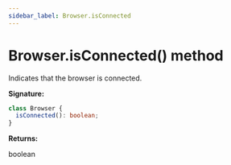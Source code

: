 ```yaml
---
sidebar_label: Browser.isConnected
---
```


# Browser.isConnected() method

Indicates that the browser is connected.

**Signature:**

```typescript
class Browser {
  isConnected(): boolean;
}
```

**Returns:**

boolean

